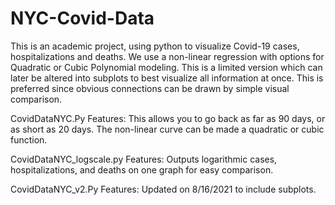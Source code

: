 # NYC-Covid-Data
This is an academic project, using python to visualize Covid-19 cases, hospitalizations and deaths. We use a non-linear regression with options for Quadratic or Cubic Polynomial modeling. This is a limited version which can later be altered into subplots to best visualize all information at once. This is preferred since obvious connections can be drawn by simple visual comparison.  

CovidDataNYC.Py Features:
This allows you to go back as far as 90 days, or as short as 20 days.
The non-linear curve can be made a quadratic or cubic function.

CovidDataNYC_logscale.py Features:
Outputs logarithmic cases, hospitalizations, and deaths on one graph for easy comparison. 

CovidDataNYC_v2.Py Features:
Updated on 8/16/2021 to include subplots.

